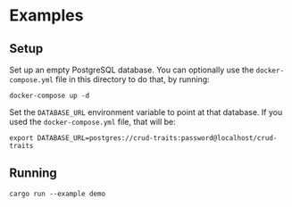 # Examples

## Setup

Set up an empty PostgreSQL database. You can optionally use the `docker-compose.yml` file in this directory to do that, by running:

```shell
docker-compose up -d
```

Set the `DATABASE_URL` environment variable to point at that database. If you used the `docker-compose.yml` file, that will be:

```shell
export DATABASE_URL=postgres://crud-traits:password@localhost/crud-traits
```

## Running

```shell
cargo run --example demo
```
